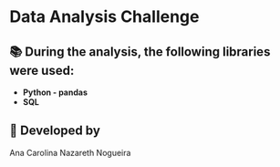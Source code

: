 # Data Analysis Challenge

## 📚 During the analysis, the following libraries were used:

- **Python - pandas**
- **SQL**


## 🚀 Developed by 

Ana Carolina Nazareth Nogueira

